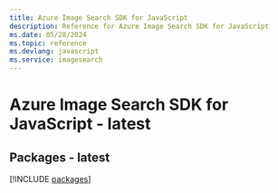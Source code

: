 ```yaml
---
title: Azure Image Search SDK for JavaScript
description: Reference for Azure Image Search SDK for JavaScript
ms.date: 05/28/2024
ms.topic: reference
ms.devlang: javascript
ms.service: imagesearch
---
```

# Azure Image Search SDK for JavaScript - latest
## Packages - latest
[!INCLUDE [packages](image-search-index.md)]